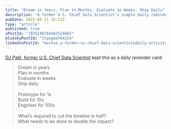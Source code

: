 ```yaml
---
title: "Dream in Years, Plan in Months, Evaluate in Weeks, Ship Daily"
description: "A former U.S. Chief Data Scientist's simple daily reminder card offers a powerful framework for planning and execution."
pubDate: 2025-05-21 10:33Z
type: "article"
published: true
xPostId: "1925140764402524665"
blueskyPostId: "3lpogem764224"
linkedinPostId: "markoa_a-former-us-chief-data-scientistsdaily-activity-7330907359034216449-95B8"
---
```


[DJ Patil, former U.S. Chief Data Scientist](https://medium.com/@dpatil/class-of-2020-from-one-data-scientist-to-another-f3de5f2d70d) kept this as a daily reminder card:

> Dream in years <br/>
> Plan in months <br/>
> Evaluate in weeks <br/>
> Ship daily <br/> <br/>
> Prototype for 1x <br/>
> Build for 10x <br/>
> Engineer for 100x <br/> <br/>
> What’s required to cut the timeline in half? <br/>
> What needs to be done to double the impact?
